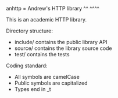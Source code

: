 anhttp = Andrew's HTTP library
         ^^       ^^^^

This is an academic HTTP library.

Directory structure:
- include/ contains the public library API
- source/ contains the library source code
- test/ contains the tests

Coding standard:
- All symbols are camelCase
- Public symbols are capitalized
- Types end in \_t

